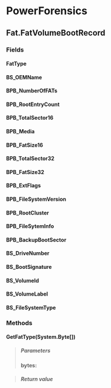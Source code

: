 ﻿# PowerForensics


## Fat.FatVolumeBootRecord

### Fields

#### FatType

#### BS_OEMName

#### BPB_NumberOfFATs

#### BPB_RootEntryCount

#### BPB_TotalSector16

#### BPB_Media

#### BPB_FatSize16

#### BPB_TotalSector32

#### BPB_FatSize32

#### BPB_ExtFlags

#### BPB_FileSystemVersion

#### BPB_RootCluster

#### BPB_FileSytemInfo

#### BPB_BackupBootSector

#### BS_DriveNumber

#### BS_BootSignature

#### BS_VolumeId

#### BS_VolumeLabel

#### BS_FileSystemType

### Methods


#### GetFatType(System.Byte[])

> ##### Parameters
> **bytes:** 

> ##### Return value
> 